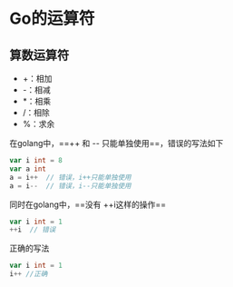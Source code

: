 # Go的运算符

## 算数运算符

- +：相加
- -：相减
- *：相乘
- /：相除
- %：求余

在golang中，==++ 和 -- 只能单独使用==，错误的写法如下

```go
var i int = 8
var a int
a = i++  // 错误，i++只能单独使用
a = i--  // 错误，i--只能单独使用
```

同时在golang中，==没有 ++i这样的操作==

```go
var i int = 1
++i  // 错误
```

正确的写法

```go
var i int = 1
i++ //正确
```

